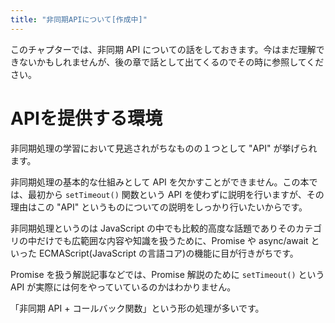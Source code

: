 ```yaml
---
title: "非同期APIについて[作成中]"
---
```


このチャプターでは、非同期 API についての話をしておきます。今はまだ理解できないかもしれませんが、後の章で話として出てくるのでその時に参照してください。

# APIを提供する環境
非同期処理の学習において見逃されがちなものの１つとして "API" が挙げられます。

非同期処理の基本的な仕組みとして API を欠かすことができません。この本では、最初から `setTimeout()` 関数という API を使わずに説明を行いますが、その理由はこの "API" というものについての説明をしっかり行いたいからです。

非同期処理というのは JavaScript の中でも比較的高度な話題でありそのカテゴリの中だけでも広範囲な内容や知識を扱うために、Promise や async/await といった ECMAScript(JavaScript の言語コア)の機能に目が行きがちです。

Promise を扱う解説記事などでは、Promise 解説のために `setTimeout()` という API が実際には何をやっていているのかはわかりません。

「非同期 API + コールバック関数」という形の処理が多いです。